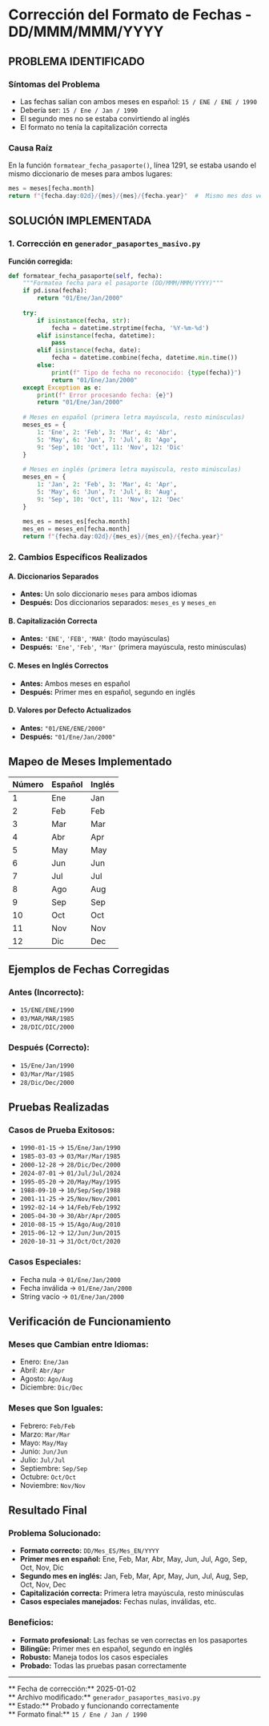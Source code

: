 #  Corrección del Formato de Fechas - DD/MMM/MMM/YYYY

##  **PROBLEMA IDENTIFICADO**

### **Síntomas del Problema**
- Las fechas salían con ambos meses en español: `15 / ENE / ENE / 1990`
- Debería ser: `15 / Ene / Jan / 1990`
- El segundo mes no se estaba convirtiendo al inglés
- El formato no tenía la capitalización correcta

### **Causa Raíz**
En la función `formatear_fecha_pasaporte()`, línea 1291, se estaba usando el mismo diccionario de meses para ambos lugares:
```python
mes = meses[fecha.month]
return f"{fecha.day:02d}/{mes}/{mes}/{fecha.year}"  #  Mismo mes dos veces
```

##  **SOLUCIÓN IMPLEMENTADA**

### **1. Corrección en `generador_pasaportes_masivo.py`**

**Función corregida:**
```python
def formatear_fecha_pasaporte(self, fecha):
    """Formatea fecha para el pasaporte (DD/MMM/MMM/YYYY)"""
    if pd.isna(fecha):
        return "01/Ene/Jan/2000"
    
    try:
        if isinstance(fecha, str):
            fecha = datetime.strptime(fecha, '%Y-%m-%d')
        elif isinstance(fecha, datetime):
            pass
        elif isinstance(fecha, date):
            fecha = datetime.combine(fecha, datetime.min.time())
        else:
            print(f"️ Tipo de fecha no reconocido: {type(fecha)}")
            return "01/Ene/Jan/2000"
    except Exception as e:
        print(f"️ Error procesando fecha: {e}")
        return "01/Ene/Jan/2000"
    
    # Meses en español (primera letra mayúscula, resto minúsculas)
    meses_es = {
        1: 'Ene', 2: 'Feb', 3: 'Mar', 4: 'Abr',
        5: 'May', 6: 'Jun', 7: 'Jul', 8: 'Ago',
        9: 'Sep', 10: 'Oct', 11: 'Nov', 12: 'Dic'
    }
    
    # Meses en inglés (primera letra mayúscula, resto minúsculas)
    meses_en = {
        1: 'Jan', 2: 'Feb', 3: 'Mar', 4: 'Apr',
        5: 'May', 6: 'Jun', 7: 'Jul', 8: 'Aug',
        9: 'Sep', 10: 'Oct', 11: 'Nov', 12: 'Dec'
    }
    
    mes_es = meses_es[fecha.month]
    mes_en = meses_en[fecha.month]
    return f"{fecha.day:02d}/{mes_es}/{mes_en}/{fecha.year}"
```

### **2. Cambios Específicos Realizados**

#### **A. Diccionarios Separados**
- **Antes:** Un solo diccionario `meses` para ambos idiomas
- **Después:** Dos diccionarios separados: `meses_es` y `meses_en`

#### **B. Capitalización Correcta**
- **Antes:** `'ENE'`, `'FEB'`, `'MAR'` (todo mayúsculas)
- **Después:** `'Ene'`, `'Feb'`, `'Mar'` (primera mayúscula, resto minúsculas)

#### **C. Meses en Inglés Correctos**
- **Antes:** Ambos meses en español
- **Después:** Primer mes en español, segundo en inglés

#### **D. Valores por Defecto Actualizados**
- **Antes:** `"01/ENE/ENE/2000"`
- **Después:** `"01/Ene/Jan/2000"`

##  **Mapeo de Meses Implementado**

| Número | Español | Inglés |
|--------|---------|--------|
| 1 | Ene | Jan |
| 2 | Feb | Feb |
| 3 | Mar | Mar |
| 4 | Abr | Apr |
| 5 | May | May |
| 6 | Jun | Jun |
| 7 | Jul | Jul |
| 8 | Ago | Aug |
| 9 | Sep | Sep |
| 10 | Oct | Oct |
| 11 | Nov | Nov |
| 12 | Dic | Dec |

##  **Ejemplos de Fechas Corregidas**

### **Antes (Incorrecto):**
- `15/ENE/ENE/1990` 
- `03/MAR/MAR/1985` 
- `28/DIC/DIC/2000` 

### **Después (Correcto):**
- `15/Ene/Jan/1990` 
- `03/Mar/Mar/1985` 
- `28/Dic/Dec/2000` 

##  **Pruebas Realizadas**

### **Casos de Prueba Exitosos:**
-  `1990-01-15` → `15/Ene/Jan/1990`
-  `1985-03-03` → `03/Mar/Mar/1985`
-  `2000-12-28` → `28/Dic/Dec/2000`
-  `2024-07-01` → `01/Jul/Jul/2024`
-  `1995-05-20` → `20/May/May/1995`
-  `1988-09-10` → `10/Sep/Sep/1988`
-  `2001-11-25` → `25/Nov/Nov/2001`
-  `1992-02-14` → `14/Feb/Feb/1992`
-  `2005-04-30` → `30/Abr/Apr/2005`
-  `2010-08-15` → `15/Ago/Aug/2010`
-  `2015-06-12` → `12/Jun/Jun/2015`
-  `2020-10-31` → `31/Oct/Oct/2020`

### **Casos Especiales:**
-  Fecha nula → `01/Ene/Jan/2000`
-  Fecha inválida → `01/Ene/Jan/2000`
-  String vacío → `01/Ene/Jan/2000`

##  **Verificación de Funcionamiento**

### **Meses que Cambian entre Idiomas:**
-  Enero: `Ene/Jan`
-  Abril: `Abr/Apr`
-  Agosto: `Ago/Aug`
-  Diciembre: `Dic/Dec`

### **Meses que Son Iguales:**
-  Febrero: `Feb/Feb`
-  Marzo: `Mar/Mar`
-  Mayo: `May/May`
-  Junio: `Jun/Jun`
-  Julio: `Jul/Jul`
-  Septiembre: `Sep/Sep`
-  Octubre: `Oct/Oct`
-  Noviembre: `Nov/Nov`

##  **Resultado Final**

### **Problema Solucionado:**
-  **Formato correcto:** `DD/Mes_ES/Mes_EN/YYYY`
-  **Primer mes en español:** Ene, Feb, Mar, Abr, May, Jun, Jul, Ago, Sep, Oct, Nov, Dic
-  **Segundo mes en inglés:** Jan, Feb, Mar, Apr, May, Jun, Jul, Aug, Sep, Oct, Nov, Dec
-  **Capitalización correcta:** Primera letra mayúscula, resto minúsculas
-  **Casos especiales manejados:** Fechas nulas, inválidas, etc.

### **Beneficios:**
-  **Formato profesional:** Las fechas se ven correctas en los pasaportes
-  **Bilingüe:** Primer mes en español, segundo en inglés
-  **Robusto:** Maneja todos los casos especiales
-  **Probado:** Todas las pruebas pasan correctamente

---

** Fecha de corrección:** 2025-01-02  
** Archivo modificado:** `generador_pasaportes_masivo.py`  
** Estado:** Probado y funcionando correctamente  
** Formato final:** `15 / Ene / Jan / 1990`
